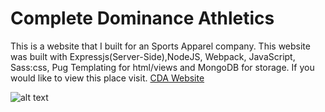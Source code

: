 # Complete Dominance Athletics

This is a website that I built for an Sports Apparel company. This website was built with Expressjs(Server-Side),NodeJS, Webpack, JavaScript, Sass:css, Pug Templating for html/views and MongoDB for storage. If you would like to view this place visit.
[CDA Website](https://cda-website.herokuapp.com/)

![alt text](https://s3.us-east-2.amazonaws.com/cda-apparel/cdapic.PNG)
